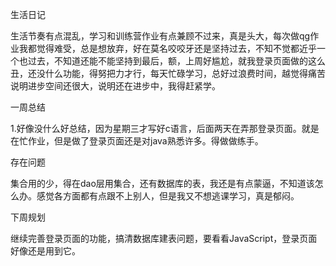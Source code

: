 生活日记

生活节奏有点混乱，学习和训练营作业有点兼顾不过来，真是头大，每次做qg作业我都觉得难受，总是想放弃，好在莫名咬咬牙还是坚持过去，不知不觉都近乎一个也过去，不知道还能不能坚持到最后，额，上周好尴尬，就我登录页面做的这么丑，还没什么功能，得努把力才行，每天忙碌学习，总好过浪费时间，越觉得痛苦说明进步空间还很大，说明还在进步中，我得赶紧学。

一周总结

1.好像没什么好总结，因为星期三才写好c语言，后面两天在弄那登录页面。就是在忙作业，但是做了登录页面还是对java熟悉许多。得做做练手。

存在问题

集合用的少，得在dao层用集合，还有数据库的表，我还是有点蒙逼，不知道该怎么办。感觉各方面都有点跟不上别人，但是我又不想逃课学习，真是郁闷。

下周规划

继续完善登录页面的功能，搞清数据库建表问题，要看看JavaScript，登录页面好像还是用到它。